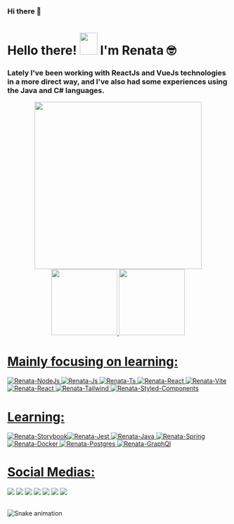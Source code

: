 ### Hi there 👋

<h1 align="left">Hello there! <img src="https://raw.githubusercontent.com/kaueMarques/kaueMarques/master/hi.gif" height= "50px" width="40px"> I'm Renata 🤓</h1>

### Lately I've been working with ReactJs and VueJs technologies in a more direct way, and I've also had some experiences using the Java and C# languages. 


<div align="center">
   <img height="380em" src="https://user-images.githubusercontent.com/70382532/138322189-2db8df52-9dcb-40a0-88a8-c365466bd33d.gif"/>
</div>
<div align="center">
<a href="https://github.com/renataCaruso">
<img height="150em" src="https://github-readme-stats.vercel.app/api?username=renataCaruso&show_icons=true&theme=nightowl&include_all_commits=true&count_private=true"/>
<img height="150em" src="https://github-readme-stats.vercel.app/api/top-langs/?username=renataCaruso&layout=compact&langs_count=7&theme=nightowl"/>

</div> 
   
# Mainly focusing on learning:
<img alt="Renata-NodeJs" src="https://img.shields.io/badge/Node.js-339933?style=for-the-badge&logo=nodedotjs&logoColor=white" />
<img alt="Renata-Js" src="https://img.shields.io/badge/JavaScript-323330?style=for-the-badge&logo=javascript&logoColor=F7DF1E"/>
<img alt="Renata-Ts" src="https://img.shields.io/badge/TypeScript-007ACC?style=for-the-badge&logo=typescript&logoColor=white"/>
<img alt="Renata-React" src="https://img.shields.io/badge/React-20232A?style=for-the-badge&logo=react&logoColor=61DAFB"/>
<img alt ="Renata-Vite" src="https://img.shields.io/badge/Vite-B73BFE?style=for-the-badge&logo=vite&logoColor=FFD62E" />
<img alt="Renata-React" src="https://img.shields.io/badge/React_Native-20232A?style=for-the-badge&logo=react&logoColor=61DAFB"/>
<img alt="Renata-Tailwind" src="https://img.shields.io/badge/Tailwind_CSS-38B2AC?style=for-the-badge&logo=tailwind-css&logoColor=white" />
<img alt="Renata-Styled-Components" src="https://img.shields.io/badge/styled--components-DB7093?style=for-the-badge&logo=styled-components&logoColor=white" />
   
# Learning:
<img alt="Renata-Storybook" src="https://img.shields.io/badge/-Storybook-FF4785?style=for-the-badge&logo=storybook&logoColor=white" /><img alt="Renata-Jest" src="https://img.shields.io/badge/-jest-%23C21325?style=for-the-badge&logo=jest&logoColor=white"/>
<img alt="Renata-Java" src="https://img.shields.io/badge/Java-ED8B00?style=for-the-badge&logo=java&logoColor=white"/>
<img  alt="Renata-Spring" src="https://img.shields.io/badge/Spring-6DB33F?style=for-the-badge&logo=spring&logoColor=white" />
<img alt="Renata-Docker" src="https://img.shields.io/badge/Docker-2CA5E0?style=for-the-badge&logo=docker&logoColor=white" />
<img alt="Renata-Postgres" src="https://img.shields.io/badge/PostgreSQL-316192?style=for-the-badge&logo=postgresql&logoColor=white" />
<img alt="Renata-GraphQl" src="https://img.shields.io/badge/GraphQl-E10098?style=for-the-badge&logo=graphql&logoColor=white" />
# Social Medias:
  
<a href="https://dev.to/patrickjabba" target="_blank"><img src="https://img.shields.io/badge/dev.to-0A0A0A?style=for-the-badge&logo=dev.to&logoColor=white" target="_blank"></a>
![](https://komarev.com/ghpvc/?username=patrick-jabba&style=for-the-badge)
<a href="https://www.linkedin.com/in/renatacaruso.dev/" target="_blank"><img src="https://img.shields.io/badge/-LinkedIn-%230077B5?style=for-the-badge&logo=linkedin&logoColor=white" target="_blank"></a>
<a href = "mailto:monteiromonterio@gmail.com"><img src="https://img.shields.io/badge/Gmail-D14836?style=for-the-badge&logo=gmail&logoColor=white" target="_blank"></a>
<a href="https://open.spotify.com/user/12167587969?si=86f1e8b83fa74a60" target="_blank"><img src="https://img.shields.io/badge/Spotify-1ED760?&style=for-the-badge&logo=spotify&logoColor=white" target="_blank"></a>
<a href="https://www.instagram.com/tricks_n_meeples/" target="_blank"><img src="https://img.shields.io/badge/-Instagram-%23E4405F?style=for-the-badge&logo=instagram&logoColor=white" target="_blank"></a>
<a href="https://twitter.com/SharpzinU" target="_blank"><img src="https://img.shields.io/badge/Twitter-1DA1F2?style=for-the-badge&logo=twitter&logoColor=white" target="_blank"></a>

## 
![Snake animation](https://github.com/renataCaruso/renataCaruso/blob/output/github-contribution-grid-snake.svg)
  
